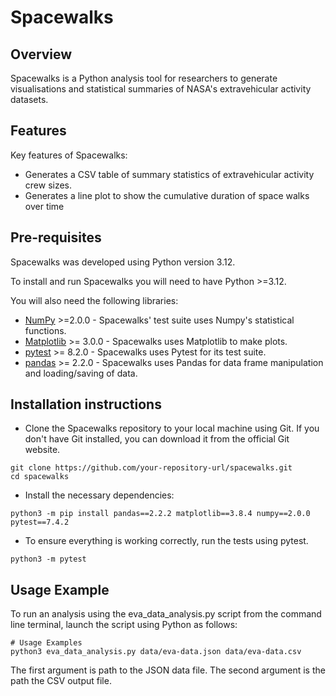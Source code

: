 # Spacewalks

## Overview
Spacewalks is a Python analysis tool for researchers to generate visualisations 
and statistical summaries of NASA's extravehicular activity datasets.

## Features
Key features of Spacewalks:

- Generates a CSV table of summary statistics of extravehicular activity crew sizes.
- Generates a line plot to show the cumulative duration of space walks over time

## Pre-requisites

Spacewalks was developed using Python version 3.12.

To install and run Spacewalks you will need to have Python >=3.12.

You will also need the following libraries:

- [NumPy](https://www.numpy.org) >=2.0.0 - Spacewalks' test suite uses Numpy's statistical functions.
- [Matplotlib](https://matplotlib.org/stable/index.html) >= 3.0.0 - Spacewalks uses Matplotlib to make plots.
- [pytest](https://docs.pytest.org/en/8.2.x/#) >= 8.2.0 - Spacewalks uses Pytest for its test suite.
- [pandas](https://pandas.pydata.org) >= 2.2.0 - Spacewalks uses Pandas for data frame manipulation and loading/saving of data.

## Installation instructions

+ Clone the Spacewalks repository to your local machine using Git.
If you don't have Git installed, you can download it from the official Git website.

```
git clone https://github.com/your-repository-url/spacewalks.git
cd spacewalks
```

+ Install the necessary dependencies:
```
python3 -m pip install pandas==2.2.2 matplotlib==3.8.4 numpy==2.0.0 pytest==7.4.2
```

+ To ensure everything is working correctly, run the tests using pytest.

```
python3 -m pytest
```

## Usage Example

To run an analysis using the eva_data_analysis.py script from the command line terminal,
launch the script using Python as follows:

```
# Usage Examples
python3 eva_data_analysis.py data/eva-data.json data/eva-data.csv
```

The first argument is path to the JSON data file.
The second argument is the path the CSV output file.